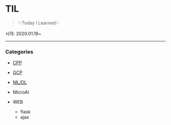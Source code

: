 # TIL
> ✨Today I Learned✨  

시작: 2020.01.19~  

----

### **Categories**

* [CPP](https://github.com/yskim0/TIL/tree/master/CPP)
* [GCP](https://github.com/yskim0/TIL/tree/master/GCP)
* [ML/DL](https://github.com/yskim0/TIL/tree/master/ML_DL)

* MicroAI

* WEB
    - flask
    - ajax